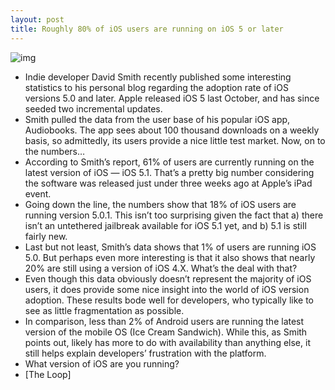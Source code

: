 ```yaml
---
layout: post
title: Roughly 80% of iOS users are running on iOS 5 or later
---
```

![img](http://media.idownloadblog.com/wp-content/uploads/2012/03/iOS-5.1-OTA-e1332873396214.jpeg)
* Indie developer David Smith recently published some interesting statistics to his personal blog regarding the adoption rate of iOS versions 5.0 and later. Apple released iOS 5 last October, and has since seeded two incremental updates.
* Smith pulled the data from the user base of his popular iOS app, Audiobooks. The app sees about 100 thousand downloads on a weekly basis, so admittedly, its users provide a nice little test market. Now, on to the numbers…
* According to Smith’s report, 61% of users are currently running on the latest version of iOS — iOS 5.1. That’s a pretty big number considering the software was released just under three weeks ago at Apple’s iPad event.
* Going down the line, the numbers show that 18% of iOS users are running version 5.0.1. This isn’t too surprising given the fact that a) there isn’t an untethered jailbreak available for iOS 5.1 yet, and b) 5.1 is still fairly new.
* Last but not least, Smith’s data shows that 1% of users are running iOS 5.0. But perhaps even more interesting is that it also shows that nearly 20% are still using a version of iOS 4.X. What’s the deal with that?
* Even though this data obviously doesn’t represent the majority of iOS users, it does provide some nice insight into the world of iOS version adoption. These results bode well for developers, who typically like to see as little fragmentation as possible.
* In comparison, less than 2% of Android users are running the latest version of the mobile OS (Ice Cream Sandwich). While this, as Smith points out, likely has more to do with availability than anything else, it still helps explain developers’ frustration with the platform.
* What version of iOS are you running?
* [The Loop]

